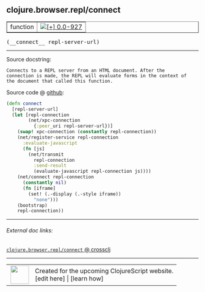 ## clojure.browser.repl/connect



 <table border="1">
<tr>
<td>function</td>
<td><a href="https://github.com/cljsinfo/cljs-api-docs/tree/0.0-927"><img valign="middle" alt="[+] 0.0-927" title="Added in 0.0-927" src="https://img.shields.io/badge/+-0.0--927-lightgrey.svg"></a> </td>
</tr>
</table>


 <samp>
(__connect__ repl-server-url)<br>
</samp>

---





Source docstring:

```
Connects to a REPL server from an HTML document. After the
connection is made, the REPL will evaluate forms in the context of
the document that called this function.
```


Source code @ [github](https://github.com/clojure/clojurescript/blob/r1.7.58/src/main/cljs/clojure/browser/repl.cljs#L184-L206):

```clj
(defn connect
  [repl-server-url]
  (let [repl-connection
        (net/xpc-connection
          {:peer_uri repl-server-url})]
    (swap! xpc-connection (constantly repl-connection))
    (net/register-service repl-connection
      :evaluate-javascript
      (fn [js]
        (net/transmit
          repl-connection
          :send-result
          (evaluate-javascript repl-connection js))))
    (net/connect repl-connection
      (constantly nil)
      (fn [iframe]
        (set! (.-display (.-style iframe))
          "none")))
    (bootstrap)
    repl-connection))
```

<!--
Repo - tag - source tree - lines:

 <pre>
clojurescript @ r1.7.58
└── src
    └── main
        └── cljs
            └── clojure
                └── browser
                    └── <ins>[repl.cljs:184-206](https://github.com/clojure/clojurescript/blob/r1.7.58/src/main/cljs/clojure/browser/repl.cljs#L184-L206)</ins>
</pre>

-->

---



###### External doc links:

[`clojure.browser.repl/connect` @ crossclj](http://crossclj.info/fun/clojure.browser.repl.cljs/connect.html)<br>

---

 <table>
<tr><td>
<img valign="middle" align="right" width="48px" src="http://i.imgur.com/Hi20huC.png">
</td><td>
Created for the upcoming ClojureScript website.<br>
[edit here] | [learn how]
</td></tr></table>

[edit here]:https://github.com/cljsinfo/cljs-api-docs/blob/master/cljsdoc/clojure.browser.repl/connect.cljsdoc
[learn how]:https://github.com/cljsinfo/cljs-api-docs/wiki/cljsdoc-files

<!--

This information was too distracting to show to readers, but I'll leave it
commented here since it is helpful to:

- pretty-print the data used to generate this document
- and show how to retrieve that data



The API data for this symbol:

```clj
{:ns "clojure.browser.repl",
 :name "connect",
 :signature ["[repl-server-url]"],
 :history [["+" "0.0-927"]],
 :type "function",
 :full-name-encode "clojure.browser.repl/connect",
 :source {:code "(defn connect\n  [repl-server-url]\n  (let [repl-connection\n        (net/xpc-connection\n          {:peer_uri repl-server-url})]\n    (swap! xpc-connection (constantly repl-connection))\n    (net/register-service repl-connection\n      :evaluate-javascript\n      (fn [js]\n        (net/transmit\n          repl-connection\n          :send-result\n          (evaluate-javascript repl-connection js))))\n    (net/connect repl-connection\n      (constantly nil)\n      (fn [iframe]\n        (set! (.-display (.-style iframe))\n          \"none\")))\n    (bootstrap)\n    repl-connection))",
          :title "Source code",
          :repo "clojurescript",
          :tag "r1.7.58",
          :filename "src/main/cljs/clojure/browser/repl.cljs",
          :lines [184 206]},
 :full-name "clojure.browser.repl/connect",
 :docstring "Connects to a REPL server from an HTML document. After the\nconnection is made, the REPL will evaluate forms in the context of\nthe document that called this function."}

```

Retrieve the API data for this symbol:

```clj
;; from Clojure REPL
(require '[clojure.edn :as edn])
(-> (slurp "https://raw.githubusercontent.com/cljsinfo/cljs-api-docs/catalog/cljs-api.edn")
    (edn/read-string)
    (get-in [:symbols "clojure.browser.repl/connect"]))
```

-->
